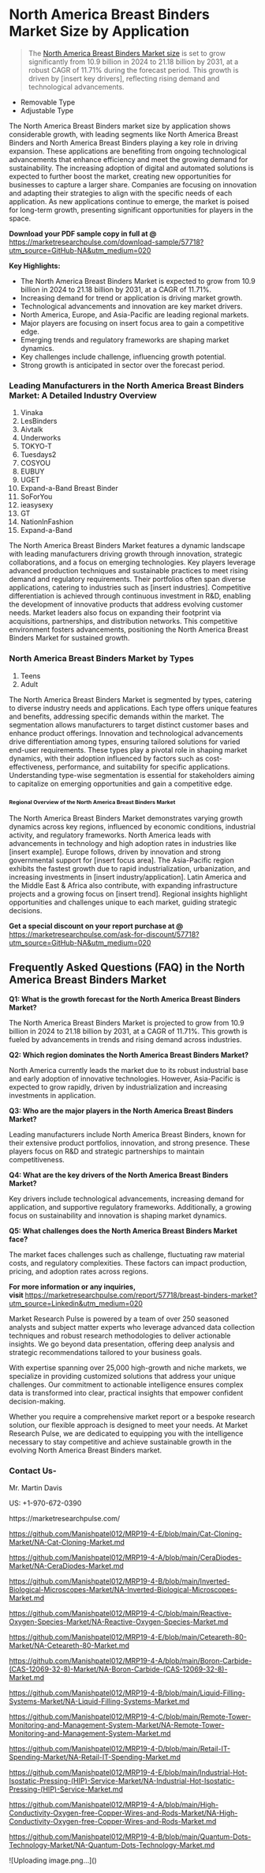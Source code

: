<h1>North America Breast Binders Market&nbsp;Size by Application</h1><blockquote><p>The <a href="https://marketresearchpulse.com/download-sample/57718?utm_source=GitHub-NA&amp;utm_medium=020">North America Breast Binders Market size</a> is set to grow significantly from 10.9 billion in 2024 to 21.18 billion by 2031, at a robust CAGR of 11.71% during the forecast period. This growth is driven by [insert key drivers], reflecting rising demand and technological advancements.</p></blockquote><ul><li>Removable Type<li> Adjustable Type</li></ul><p>The North America Breast Binders market size by application shows considerable growth, with leading segments like North America Breast Binders and North America Breast Binders playing a key role in driving expansion. These applications are benefiting from ongoing technological advancements that enhance efficiency and meet the growing demand for sustainability. The increasing adoption of digital and automated solutions is expected to further boost the market, creating new opportunities for businesses to capture a larger share. Companies are focusing on innovation and adapting their strategies to align with the specific needs of each application. As new applications continue to emerge, the market is poised for long-term growth, presenting significant opportunities for players in the space.</p><p><strong>Download your PDF sample copy in full at @ </strong><a href="https://marketresearchpulse.com/download-sample/57718?utm_source=GitHub-NA&amp;utm_medium=020">https://marketresearchpulse.com/download-sample/57718?utm_source=GitHub-NA&amp;utm_medium=020</a></p><p><strong>Key Highlights: </strong></p><ul><li>The North America Breast Binders Market is expected to grow from 10.9 billion in 2024 to 21.18 billion by 2031, at a CAGR of 11.71%.</li><li>Increasing demand for trend or application is driving market growth.</li><li>Technological advancements and innovation are key market drivers.</li><li>North America, Europe, and Asia-Pacific are leading regional markets.</li><li>Major players are focusing on insert focus area to gain a competitive edge.</li><li>Emerging trends and regulatory frameworks are shaping market dynamics.</li><li>Key challenges include challenge, influencing growth potential.</li><li>Strong growth is anticipated in sector over the forecast period.</li></ul><h3>Leading Manufacturers in the North America Breast Binders Market: A Detailed Industry Overview</h3><ol><li>Vinaka</li><li>LesBinders</li><li>Aivtalk</li><li>Underworks</li><li>TOKYO-T</li><li>Tuesdays2</li><li>COSYOU</li><li>EUBUY</li><li>UGET</li><li>Expand-a-Band Breast Binder</li><li>SoForYou</li><li>ieasysexy</li><li>GT</li><li>NationInFashion</li><li>Expand-a-Band</li></ol><div class="flex max-w-full flex-col flex-grow"><div class="min-h-8 text-message flex w-full flex-col items-end gap-2 whitespace-normal break-words [.text-message+&amp;]:mt-5" dir="auto" data-message-author-role="assistant" data-message-id="fd8432e4-4910-450d-b182-61b7bfb0a01f" data-message-model-slug="gpt-4o"><div class="flex w-full flex-col gap-1 empty:hidden first:pt-[3px]"><div class="markdown prose w-full break-words dark:prose-invert light"><p>The North America Breast Binders Market features a dynamic landscape with leading manufacturers driving growth through innovation, strategic collaborations, and a focus on emerging technologies. Key players leverage advanced production techniques and sustainable practices to meet rising demand and regulatory requirements. Their portfolios often span diverse applications, catering to industries such as [insert industries]. Competitive differentiation is achieved through continuous investment in R&amp;D, enabling the development of innovative products that address evolving customer needs. Market leaders also focus on expanding their footprint via acquisitions, partnerships, and distribution networks. This competitive environment fosters advancements, positioning the North America Breast Binders Market for sustained growth.</p></div></div></div></div><h3>North America Breast Binders Market by Types</h3><ol><li>Teens<li> Adult</li></ol><div class="flex max-w-full flex-col flex-grow"><div class="min-h-8 text-message flex w-full flex-col items-end gap-2 whitespace-normal break-words [.text-message+&amp;]:mt-5" dir="auto" data-message-author-role="assistant" data-message-id="084470be-0bb7-4664-bddf-5156b4f41249" data-message-model-slug="gpt-4o-mini"><div class="flex w-full flex-col gap-1 empty:hidden first:pt-[3px]"><div class="markdown prose w-full break-words dark:prose-invert light"><p>The North America Breast Binders Market is segmented by types, catering to diverse industry needs and applications. Each type offers unique features and benefits, addressing specific demands within the market. The segmentation allows manufacturers to target distinct customer bases and enhance product offerings. Innovation and technological advancements drive differentiation among types, ensuring tailored solutions for varied end-user requirements. These types play a pivotal role in shaping market dynamics, with their adoption influenced by factors such as cost-effectiveness, performance, and suitability for specific applications. Understanding type-wise segmentation is essential for stakeholders aiming to capitalize on emerging opportunities and gain a competitive edge.</p></div></div></div></div><h3><span style="font-size: 11px;">Regional Overview of the North America Breast Binders Market</span></h3><div class="flex max-w-full flex-col flex-grow"><div class="min-h-8 text-message flex w-full flex-col items-end gap-2 whitespace-normal break-words [.text-message+&amp;]:mt-5" dir="auto" data-message-author-role="assistant" data-message-id="e9038762-ce64-4e30-91c9-9bd413514231" data-message-model-slug="gpt-4o-mini"><div class="flex w-full flex-col gap-1 empty:hidden first:pt-[3px]"><div class="markdown prose w-full break-words dark:prose-invert light"><p>The North America Breast Binders Market demonstrates varying growth dynamics across key regions, influenced by economic conditions, industrial activity, and regulatory frameworks. North America leads with advancements in technology and high adoption rates in industries like [insert example]. Europe follows, driven by innovation and strong governmental support for [insert focus area]. The Asia-Pacific region exhibits the fastest growth due to rapid industrialization, urbanization, and increasing investments in [insert industry/application]. Latin America and the Middle East &amp; Africa also contribute, with expanding infrastructure projects and a growing focus on [insert trend]. Regional insights highlight opportunities and challenges unique to each market, guiding strategic decisions.</p></div></div></div></div><p><strong>Get a special discount on your report purchase at @ </strong><a href="https://marketresearchpulse.com/ask-for-discount/57718?utm_source=GitHub-NA&amp;utm_medium=020">https://marketresearchpulse.com/ask-for-discount/57718?utm_source=GitHub-NA&amp;utm_medium=020</a></p><h2>Frequently Asked Questions (FAQ) in the North America Breast Binders Market</h2><p><strong>Q1: What is the growth forecast for the North America Breast Binders Market?</strong></p><p>The North America Breast Binders Market is projected to grow from 10.9 billion in 2024 to 21.18 billion by 2031, at a CAGR of 11.71%. This growth is fueled by advancements in trends and rising demand across industries.</p><p><strong>Q2: Which region dominates the North America Breast Binders Market?</strong></p><p>North America currently leads the market due to its robust industrial base and early adoption of innovative technologies. However, Asia-Pacific is expected to grow rapidly, driven by industrialization and increasing investments in application.</p><p><strong>Q3: Who are the major players in the North America Breast Binders Market?</strong></p><p>Leading manufacturers include North America Breast Binders, known for their extensive product portfolios, innovation, and strong presence. These players focus on R&amp;D and strategic partnerships to maintain competitiveness.</p><p><strong>Q4: What are the key drivers of the North America Breast Binders Market?</strong></p><p>Key drivers include technological advancements, increasing demand for application, and supportive regulatory frameworks. Additionally, a growing focus on sustainability and innovation is shaping market dynamics.</p><p><strong>Q5: What challenges does the North America Breast Binders Market face?</strong></p><p>The market faces challenges such as challenge, fluctuating raw material costs, and regulatory complexities. These factors can impact production, pricing, and adoption rates across regions.</p><p><strong>For more information or any inquiries, visit&nbsp;</strong><a href="https://marketresearchpulse.com/report/57718/breast-binders-market?utm_source=Linkedin&utm_medium=020">https://marketresearchpulse.com/report/57718/breast-binders-market?utm_source=Linkedin&utm_medium=020</a></p><p>Market Research Pulse is powered by a team of over 250 seasoned analysts and subject matter experts who leverage advanced data collection techniques and robust research methodologies to deliver actionable insights. We go beyond data presentation, offering deep analysis and strategic recommendations tailored to your business goals.</p><p>With expertise spanning over 25,000 high-growth and niche markets, we specialize in providing customized solutions that address your unique challenges. Our commitment to actionable intelligence ensures complex data is transformed into clear, practical insights that empower confident decision-making.</p><p>Whether you require a comprehensive market report or a bespoke research solution, our flexible approach is designed to meet your needs. At Market Research Pulse, we are dedicated to equipping you with the intelligence necessary to stay competitive and achieve sustainable growth in the evolving North America Breast Binders market.</p><h3><strong>Contact Us-</strong></h3><p>Mr. Martin Davis</p><p>US: +1-970-672-0390</p><p>https://marketresearchpulse.com/</p><p><a href="https://github.com/Manishpatel012/MRP19-4-E/blob/main/Cat-Cloning-Market/NA-Cat-Cloning-Market.md">https://github.com/Manishpatel012/MRP19-4-E/blob/main/Cat-Cloning-Market/NA-Cat-Cloning-Market.md</a></p><p><a href="https://github.com/Manishpatel012/MRP19-4-A/blob/main/CeraDiodes-Market/NA-CeraDiodes-Market.md">https://github.com/Manishpatel012/MRP19-4-A/blob/main/CeraDiodes-Market/NA-CeraDiodes-Market.md</a></p><p><a href="https://github.com/Manishpatel012/MRP19-4-B/blob/main/Inverted-Biological-Microscopes-Market/NA-Inverted-Biological-Microscopes-Market.md">https://github.com/Manishpatel012/MRP19-4-B/blob/main/Inverted-Biological-Microscopes-Market/NA-Inverted-Biological-Microscopes-Market.md</a></p><p><a href="https://github.com/Manishpatel012/MRP19-4-C/blob/main/Reactive-Oxygen-Species-Market/NA-Reactive-Oxygen-Species-Market.md">https://github.com/Manishpatel012/MRP19-4-C/blob/main/Reactive-Oxygen-Species-Market/NA-Reactive-Oxygen-Species-Market.md</a></p><p><a href="https://github.com/Manishpatel012/MRP19-4-E/blob/main/Ceteareth-80-Market/NA-Ceteareth-80-Market.md">https://github.com/Manishpatel012/MRP19-4-E/blob/main/Ceteareth-80-Market/NA-Ceteareth-80-Market.md</a></p><p><a href="https://github.com/Manishpatel012/MRP19-4-A/blob/main/Boron-Carbide-(CAS-12069-32-8)-Market/NA-Boron-Carbide-(CAS-12069-32-8)-Market.md">https://github.com/Manishpatel012/MRP19-4-A/blob/main/Boron-Carbide-(CAS-12069-32-8)-Market/NA-Boron-Carbide-(CAS-12069-32-8)-Market.md</a></p><p><a href="https://github.com/Manishpatel012/MRP19-4-B/blob/main/Liquid-Filling-Systems-Market/NA-Liquid-Filling-Systems-Market.md">https://github.com/Manishpatel012/MRP19-4-B/blob/main/Liquid-Filling-Systems-Market/NA-Liquid-Filling-Systems-Market.md</a></p><p><a href="https://github.com/Manishpatel012/MRP19-4-C/blob/main/Remote-Tower-Monitoring-and-Management-System-Market/NA-Remote-Tower-Monitoring-and-Management-System-Market.md">https://github.com/Manishpatel012/MRP19-4-C/blob/main/Remote-Tower-Monitoring-and-Management-System-Market/NA-Remote-Tower-Monitoring-and-Management-System-Market.md</a></p><p><a href="https://github.com/Manishpatel012/MRP19-4-D/blob/main/Retail-IT-Spending-Market/NA-Retail-IT-Spending-Market.md">https://github.com/Manishpatel012/MRP19-4-D/blob/main/Retail-IT-Spending-Market/NA-Retail-IT-Spending-Market.md</a></p><p><a href="https://github.com/Manishpatel012/MRP19-4-E/blob/main/Industrial-Hot-Isostatic-Pressing-(HIP)-Service-Market/NA-Industrial-Hot-Isostatic-Pressing-(HIP)-Service-Market.md">https://github.com/Manishpatel012/MRP19-4-E/blob/main/Industrial-Hot-Isostatic-Pressing-(HIP)-Service-Market/NA-Industrial-Hot-Isostatic-Pressing-(HIP)-Service-Market.md</a></p><p><a href="https://github.com/Manishpatel012/MRP19-4-A/blob/main/High-Conductivity-Oxygen-free-Copper-Wires-and-Rods-Market/NA-High-Conductivity-Oxygen-free-Copper-Wires-and-Rods-Market.md">https://github.com/Manishpatel012/MRP19-4-A/blob/main/High-Conductivity-Oxygen-free-Copper-Wires-and-Rods-Market/NA-High-Conductivity-Oxygen-free-Copper-Wires-and-Rods-Market.md</a></p><p><a href="https://github.com/Manishpatel012/MRP19-4-B/blob/main/Quantum-Dots-Technology-Market/NA-Quantum-Dots-Technology-Market.md">https://github.com/Manishpatel012/MRP19-4-B/blob/main/Quantum-Dots-Technology-Market/NA-Quantum-Dots-Technology-Market.md</a></p>
![Uploading image.png…]()
